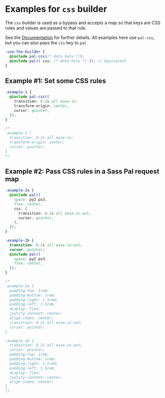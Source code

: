 # Examples for `css` builder

The `css` builder is used as a bypass and accepts a map so that keys are CSS rules and values are passed to that rule.

See the [Documentation](https://alaindet.github.io/sass-pal/#core-builders-mixin-pal-css) for further details. All examples here use `pal-css`, but you can also pass the `css` key to `pal`

```scss
.use-the-builder {
  @include pal-css(/* data here */);
  @include pal(( css: /* data here */ )); // Equivalent
}
```

## Example #1: Set some CSS rules
```scss
.example-1 {
  @include pal-css((
    transition: 0.2s all ease-in,
    transform-origin: center,
    cursor: pointer,
  ));
}

/*
.example-1 {
  transition: 0.2s all ease-in;
  transform-origin: center;
  cursor: pointer;
}
*/
```

## Example #2: Pass CSS rules in a Sass Pal request map

```scss
.example-2a {
  @include pal((
    space: py2 px3,
    flex: center,
    css: (
      transition: 0.2s all ease-in-out,
      cursor: pointer,
    ),
  ));
}

.example-2b {
  transition: 0.2s all ease-in-out;
  cursor: pointer;
  @include pal((
    space: py2 px3,
    flex: center,
  ));
}

/*
.example-2a {
  padding-top: 1rem;
  padding-bottom: 1rem;
  padding-right: 1.5rem;
  padding-left: 1.5rem;
  display: flex;
  justify-content: center;
  align-items: center;
  transition: 0.2s all ease-in-out;
  cursor: pointer;
}

.example-2b {
  transition: 0.2s all ease-in-out;
  cursor: pointer;
  padding-top: 1rem;
  padding-bottom: 1rem;
  padding-right: 1.5rem;
  padding-left: 1.5rem;
  display: flex;
  justify-content: center;
  align-items: center;
}
*/
```
